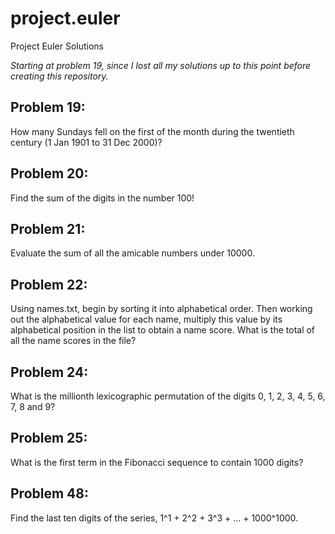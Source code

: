 project.euler
=============

Project Euler Solutions

*Starting at problem 19, since I lost all my solutions up to this point before creating this repository.*


Problem 19:
-----------------------------------------------------
How many Sundays fell on the first of the month during the twentieth century (1 Jan 1901 to 31 Dec 2000)?

Problem 20:
-----------------------------------------------------
Find the sum of the digits in the number 100!

Problem 21:
-----------------------------------------------------
Evaluate the sum of all the amicable numbers under 10000.

Problem 22:
-----------------------------------------------------
Using names.txt, begin by sorting it into alphabetical order. Then working out the alphabetical value for each name, multiply this value by its alphabetical position in the list to obtain a name score.
What is the total of all the name scores in the file?

Problem 24:
-----------------------------------------------------
What is the millionth lexicographic permutation of the digits 0, 1, 2, 3, 4, 5, 6, 7, 8 and 9?

Problem 25:
-----------------------------------------------------
What is the first term in the Fibonacci sequence to contain 1000 digits?

Problem 48:
-----------------------------------------------------
Find the last ten digits of the series, 1^1 + 2^2 + 3^3 + ... + 1000^1000.